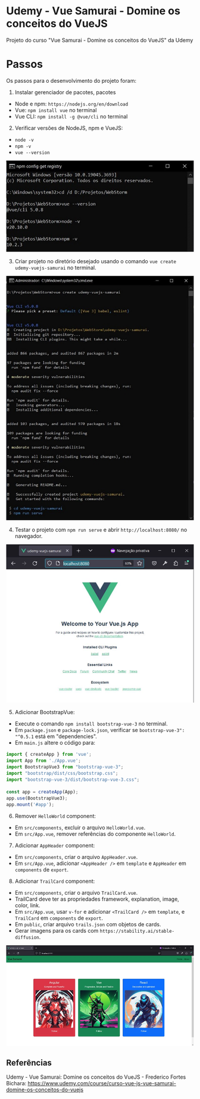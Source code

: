 # Udemy - Vue Samurai - Domine os conceitos do VueJS

Projeto do curso "Vue Samurai - Domine os conceitos do VueJS" da Udemy


# Passos

Os passos para o desenvolvimento do projeto foram:

1. Instalar gerenciador de pacotes, pacotes
- Node e npm: `https://nodejs.org/en/download`
- Vue: `npm install vue` no terminal
- Vue CLI: `npm install -g @vue/cli` no terminal

2. Verificar versões de NodeJS, npm e VueJS:
- `node -v`
- `npm -v`
- `vue --version`

![Image-01-cmd-NpmNodeVue-Versions](/printscreens/Image-01-cmd-NpmNodeVue-Versions.jpg)

3. Criar projeto no diretório desejado usando o comando `vue create udemy-vuejs-samurai` no terminal.

![Image-02-cmd-VueCreate](/printscreens/Image-02-cmd-VueCreate.jpg)

4. Testar o projeto com `npm run serve` e abrir `http://localhost:8080/` no navegador.

![Image-03-NpmRunServe-localhost](/printscreens/Image-03-NpmRunServe-localhost.jpg)

5. Adicionar BootstrapVue: 
- Execute o comando `npm install bootstrap-vue-3` no terminal.
- Em `package.json` e `package-lock.json`, verificar se `bootstrap-vue-3": "^0.5.1` está em "dependencies".
- Em `main.js` altere o código para:
```javascript
import { createApp } from 'vue';
import App from './App.vue';
import BootstrapVue3 from "bootstrap-vue-3";
import "bootstrap/dist/css/bootstrap.css";
import "bootstrap-vue-3/dist/bootstrap-vue-3.css";

const app = createApp(App);
app.use(BootstrapVue3);
app.mount('#app');
```

6. Remover `HelloWorld` component:
- Em `src/components`, excluir o arquivo `HelloWorld.vue`.
- Em `src/App.vue`, remover referências do componente `HelloWorld`.

7. Adicionar `AppHeader` component:
- Em `src/components`, criar o arquivo `AppHeader.vue`.
- Em `src/App.vue`, adicionar `<AppHeader />` em `template` e `AppHeader` em `components` de `export`.

8. Adicionar `TrailCard` component:
- Em `src/components`, criar o arquivo `TrailCard.vue`.
- TrailCard deve ter as propriedades framework, explanation, image, color, link.
- Em `src/App.vue`, usar `v-for` e adicionar `<TrailCard />` em `template`, e `TrailCard` em `components` de `export`.
- Em `public`, criar arquivo `trails.json` com objetos de cards. 
- Gerar imagens para os cards com `https://stability.ai/stable-diffusion`.

![Image-04-Cards](/printscreens/Image-04-Cards.jpg)


## Referências
Udemy - Vue Samurai: Domine os conceitos do VueJS - Frederico Fortes Bichara:
https://www.udemy.com/course/curso-vue-js-vue-samurai-domine-os-conceitos-do-vuejs